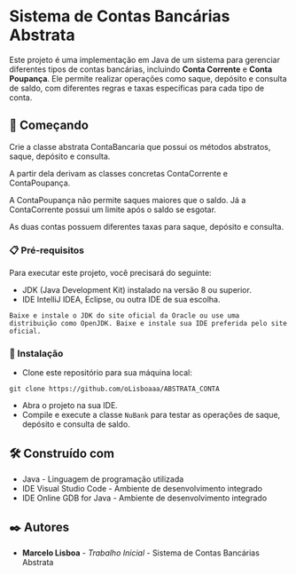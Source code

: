 # Sistema de Contas Bancárias Abstrata

Este projeto é uma implementação em Java de um sistema para gerenciar diferentes tipos de contas bancárias, incluindo **Conta Corrente** e **Conta Poupança**. Ele permite realizar operações como saque, depósito e consulta de saldo, com diferentes regras e taxas específicas para cada tipo de conta.

## 🚀 Começando

Crie a classe abstrata ContaBancaria que possui os métodos abstratos, saque, depósito e consulta.

A partir dela derivam as classes concretas ContaCorrente e ContaPoupança.

A ContaPoupança não permite saques maiores que o saldo. Já a ContaCorrente possui um limite após o saldo se esgotar.

As duas contas possuem diferentes taxas para saque, depósito e consulta.

### 📋 Pré-requisitos

Para executar este projeto, você precisará do seguinte:

* JDK (Java Development Kit) instalado na versão 8 ou superior.
* IDE IntelliJ IDEA, Eclipse, ou outra IDE de sua escolha.

```
Baixe e instale o JDK do site oficial da Oracle ou use uma distribuição como OpenJDK. Baixe e instale sua IDE preferida pelo site oficial.
```

### 🔧 Instalação

* Clone este repositório para sua máquina local:

```
git clone https://github.com/oLisboaaa/ABSTRATA_CONTA
```
* Abra o projeto na sua IDE.
* Compile e execute a classe `NuBank` para testar as operações de saque, depósito e consulta de saldo.
  
## 🛠️ Construído com

* Java - Linguagem de programação utilizada
* IDE Visual Studio Code - Ambiente de desenvolvimento integrado
* IDE Online GDB for Java - Ambiente de desenvolvimento integrado

## ✒️ Autores

* **Marcelo Lisboa** - *Trabalho Inicial* - Sistema de Contas Bancárias Abstrata